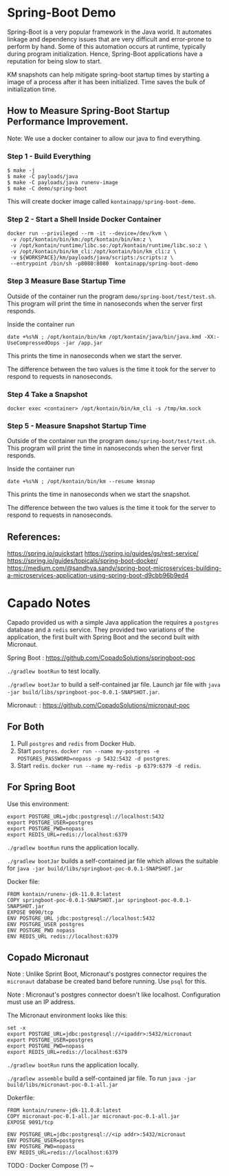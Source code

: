 # Spring-Boot Demo

Spring-Boot is a very popular framework in the Java world. It automates linkage and
dependency issues that are very difficult and error-prone to perform by hand.
Some of this automation occurs at runtime, typically during program initialization.
Hence, Spring-Boot applications have a reputation for being slow to start.

KM snapshots can help mitigate spring-boot startup times by starting a image of a process after it has been initialized. Time saves the bulk of initialization time.

## How to Measure Spring-Boot Startup Performance Improvement.
Note: We use a docker container to allow our java to find everything.

### Step 1 - Build Everything
```
$ make -j
$ make -C payloads/java
$ make -C payloads/java runenv-image
$ make -C demo/spring-boot
```
This will create docker image called `kontainapp/spring-boot-demo`.

### Step 2 - Start a Shell Inside Docker Container
```
docker run --privileged --rm -it --device=/dev/kvm \
 -v /opt/kontain/bin/km:/opt/kontain/bin/km:z \
 -v /opt/kontain/runtime/libc.so:/opt/kontain/runtime/libc.so:z \
 -v /opt/kontain/bin/km_cli:/opt/kontain/bin/km_cli:z \
 -v ${WORKSPACE}/km/payloads/java/scripts:/scripts:z \
 --entrypoint /bin/sh -p8080:8080  kontainapp/spring-boot-demo
```

### Step 3 Measure Base Startup Time
Outside of the container run the program `demo/spring-boot/test/test.sh`.
This program will print the time in nanoseconds when the server first responds.

Inside the container run
```
date +%s%N ; /opt/kontain/bin/km /opt/kontain/java/bin/java.kmd -XX:-UseCompressedOops -jar /app.jar
```
This prints the time in nanoseconds when we start the server.

The difference between the two values is the time it took for the server to respond to requests in nanoseconds.

### Step 4 Take a Snapshot

```
docker exec <container> /opt/kontain/bin/km_cli -s /tmp/km.sock
```

### Step 5 - Measure Snapshot Startup Time

Outside of the container run the program `demo/spring-boot/test/test.sh`.
This program will print the time in nanoseconds when the server first responds.

Inside the container run
```
date +%s%N ; /opt/kontain/bin/km --resume kmsnap
```
This prints the time in nanoseconds when we start the snapshot.

The difference between the two values is the time it took for the server to
respond to requests in nanoseconds.

## References:
https://spring.io/quickstart
https://spring.io/guides/gs/rest-service/
https://spring.io/guides/topicals/spring-boot-docker/
https://medium.com/@sandhya.sandy/spring-boot-microservices-building-a-microservices-application-using-spring-boot-d9cbb96b9ed4

# Capado Notes
  
Capado provided us with a simple Java application the requires a `postgres` database and a `redis`
service. They provided two variations of the application, the first built with Spring Boot and the
second built with Micronaut.

Spring Boot
: https://github.com/CopadoSolutions/springboot-poc

`./gradlew bootRun` to test locally.

`./gradlew bootJar` to build a self-contained jar file.
Launch jar file with `java -jar build/libs/springboot-poc-0.0.1-SNAPSHOT.jar`.

Micronaut:
: https://github.com/CopadoSolutions/micronaut-poc

## For Both
1. Pull `postgres` and `redis` from Docker Hub.
2. Start `postgres`. `docker run --name my-postgres -e POSTGRES_PASSWORD=nopass -p 5432:5432 -d postgres`.
3. Start `redis`. `docker run --name my-redis -p 6379:6379 -d redis`.

## For Spring Boot
Use this environment:
```
export POSTGRE_URL=jdbc:postgresql://localhost:5432
export POSTGRE_USER=postgres
export POSTGRE_PWD=nopass
export REDIS_URL=redis://localhost:6379

```

`./gradlew bootRun` runs the application locally.

`./gradlew bootJar` builds a self-contained jar file which allows the suitable
for `java -jar build/libs/springboot-poc-0.0.1-SNAPSHOT.jar`

Docker file:
```
FROM kontain/runenv-jdk-11.0.8:latest
COPY springboot-poc-0.0.1-SNAPSHOT.jar springboot-poc-0.0.1-SNAPSHOT.jar
EXPOSE 9090/tcp
ENV POSTGRE_URL jdbc:postgresql://localhost:5432
ENV POSTGRE_USER postgres
ENV POSTGRE_PWD nopass
ENV REDIS_URL redis://localhost:6379
```

## Copado Micronaut

Note
: Unlike Sprint Boot, Micronaut's postgres connector requires the `micronaut`
database be created band before running. Use `psql` for this.

Note
: Micronaut's postgres connector doesn't like localhost. Configuration must
use an IP address.

The Micronaut environment looks like this:
```
set -x
export POSTGRE_URL=jdbc:postgresql://<ipaddr>:5432/micronaut
export POSTGRE_USER=postgres
export POSTGRE_PWD=nopass
export REDIS_URL=redis://localhost:6379
```

`./gradlew bootRun` runs the application locally.

`./gradlew assemble` build a self-contained jar file.
To run `java -jar build/libs/micronaut-poc-0.1-all.jar`

Dokerfile:
```
FROM kontain/runenv-jdk-11.0.8:latest
COPY micronaut-poc-0.1-all.jar micronaut-poc-0.1-all.jar 
EXPOSE 9091/tcp

ENV POSTGRE_URL=jdbc:postgresql://<ip addr>:5432/micronaut
ENV POSTGRE_USER=postgres
ENV POSTGRE_PWD=nopass
ENV REDIS_URL=redis://localhost:6379
```

TODO
: Docker Compose (?)
~                                                                                                  
